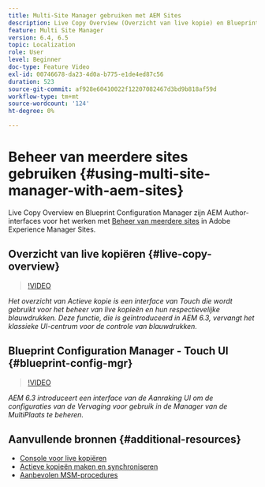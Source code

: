```yaml
---
title: Multi-Site Manager gebruiken met AEM Sites
description: Live Copy Overview (Overzicht van live kopie) en Blueprint Configuration Manager zijn interface met Touch UI voor het werken met beheer van meerdere sites.
feature: Multi Site Manager
version: 6.4, 6.5
topic: Localization
role: User
level: Beginner
doc-type: Feature Video
exl-id: 00746678-da23-4d0a-b775-e1de4ed87c56
duration: 523
source-git-commit: af928e60410022f12207082467d3bd9b818af59d
workflow-type: tm+mt
source-wordcount: '124'
ht-degree: 0%

---
```


# Beheer van meerdere sites gebruiken {#using-multi-site-manager-with-aem-sites}

Live Copy Overview en Blueprint Configuration Manager zijn AEM Author-interfaces voor het werken met [Beheer van meerdere sites](https://experienceleague.adobe.com/docs/experience-manager-cloud-service/content/sites/administering/reusing-content/msm-and-translation.html) in Adobe Experience Manager Sites.

## Overzicht van live kopiëren {#live-copy-overview}

>[!VIDEO](https://video.tv.adobe.com/v/17054?quality=12&learn=on)

*Het overzicht van Actieve kopie is een interface van Touch die wordt gebruikt voor het beheer van live kopieën en hun respectievelijke blauwdrukken. Deze functie, die is geïntroduceerd in AEM 6.3, vervangt het klassieke UI-centrum voor de controle van blauwdrukken.*

## Blueprint Configuration Manager - Touch UI {#blueprint-config-mgr}

>[!VIDEO](https://video.tv.adobe.com/v/17056?quality=12&learn=on)

*AEM 6.3 introduceert een interface van de Aanraking UI om de configuraties van de Vervaging voor gebruik in de Manager van de MultiPlaats te beheren.*

## Aanvullende bronnen {#additional-resources}

* [Console voor live kopiëren](https://helpx.adobe.com/experience-manager/6-5/sites/administering/using/msm-livecopy-overview.html)
* [Actieve kopieën maken en synchroniseren](https://helpx.adobe.com/experience-manager/6-5/sites/administering/using/msm-livecopy.html)
* [Aanbevolen MSM-procedures](https://helpx.adobe.com/experience-manager/6-5/sites/administering/using/msm-best-practices.html)
